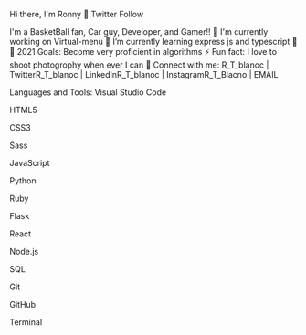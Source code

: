 Hi there, I'm Ronny 👋
Twitter Follow

I'm a BasketBall fan, Car guy, Developer, and Gamer!!
🤔 I'm currently working on Virtual-menu
🌱 I’m currently learning express js and typescript 🤣
🥅 2021 Goals: Become very proficient in algorithms
⚡ Fun fact: I love to shoot photogrophy when ever I can 📸
Connect with me:
R_T_blanoc | TwitterR_T_blanoc | LinkedInR_T_blanoc | InstagramR_T_Blacno | EMAIL


Languages and Tools:
Visual Studio Code

HTML5

CSS3

Sass

JavaScript

Python

Ruby

Flask

React

Node.js

SQL

Git

GitHub

Terminal

